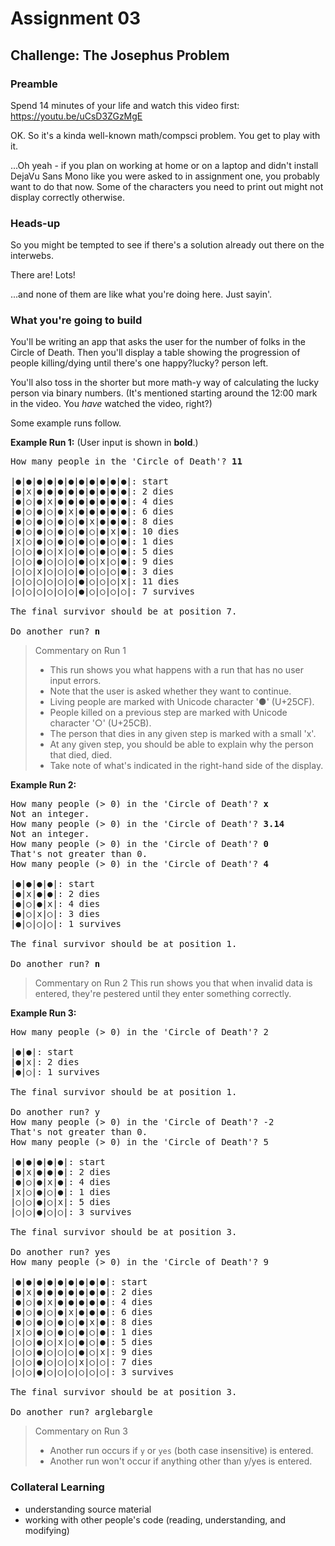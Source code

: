 # Assignment 03

## Challenge: The Josephus Problem

### Preamble

Spend 14 minutes of your life and watch this video first: https://youtu.be/uCsD3ZGzMgE

OK. So it's a kinda well-known math/compsci problem. You get to play with it.

...Oh yeah - if you plan on working at home or on a laptop and didn't install DejaVu Sans Mono like you were asked to in assignment one, you probably want to do that now. Some of the characters you need to print out might not display correctly otherwise.

### Heads-up

So you might be tempted to see if there's a solution already out there on the interwebs.

There are! Lots!

...and none of them are like what you're doing here. Just sayin'.

### What you're going to build

You'll be writing an app that asks the user for the number of folks in the Circle of Death. Then you'll display a table showing the progression of people killing/dying until there's one happy?lucky? person left.

You'll also toss in the shorter but more math-y way of calculating the lucky person via binary numbers. (It's mentioned starting around the 12:00 mark in the video. You *have* watched the video, right?)

Some example runs follow.

**Example Run 1:**
(User input is shown in **bold**.)
<pre>
How many people in the 'Circle of Death'? <b>11</b>

|●|●|●|●|●|●|●|●|●|●|●|: start
|●|x|●|●|●|●|●|●|●|●|●|: 2 dies
|●|○|●|x|●|●|●|●|●|●|●|: 4 dies
|●|○|●|○|●|x|●|●|●|●|●|: 6 dies
|●|○|●|○|●|○|●|x|●|●|●|: 8 dies
|●|○|●|○|●|○|●|○|●|x|●|: 10 dies
|x|○|●|○|●|○|●|○|●|○|●|: 1 dies
|○|○|●|○|x|○|●|○|●|○|●|: 5 dies
|○|○|●|○|○|○|●|○|x|○|●|: 9 dies
|○|○|x|○|○|○|●|○|○|○|●|: 3 dies
|○|○|○|○|○|○|●|○|○|○|x|: 11 dies
|○|○|○|○|○|○|●|○|○|○|○|: 7 survives

The final survivor should be at position 7.

Do another run? <b>n</b>
</pre>

> Commentary on Run 1
> - This run shows you what happens with a run that has no user input errors.
> - Note that the user is asked whether they want to continue.
> - Living people are marked with Unicode character '●' (U+25CF).
> - People killed on a previous step are marked with Unicode character '○' (U+25CB).
> - The person that dies in any given step is marked with a small 'x'.
> - At any given step, you should be able to explain why the person that died, died.
> - Take note of what's indicated in the right-hand side of the display.


**Example Run 2:**
<pre>
How many people (> 0) in the 'Circle of Death'? <b>x</b>
Not an integer.
How many people (> 0) in the 'Circle of Death'? <b>3.14</b>
Not an integer.
How many people (> 0) in the 'Circle of Death'? <b>0</b>
That's not greater than 0.
How many people (> 0) in the 'Circle of Death'? <b>4</b>

|●|●|●|●|: start
|●|x|●|●|: 2 dies
|●|○|●|x|: 4 dies
|●|○|x|○|: 3 dies
|●|○|○|○|: 1 survives

The final survivor should be at position 1.

Do another run? <b>n</b>
</pre>

> Commentary on Run 2
> This run shows you that when invalid data is entered, they're pestered until they enter something correctly.

**Example Run 3:**
<pre>
How many people (> 0) in the 'Circle of Death'? 2

|●|●|: start
|●|x|: 2 dies
|●|○|: 1 survives

The final survivor should be at position 1.

Do another run? y
How many people (> 0) in the 'Circle of Death'? -2
That's not greater than 0.
How many people (> 0) in the 'Circle of Death'? 5

|●|●|●|●|●|: start
|●|x|●|●|●|: 2 dies
|●|○|●|x|●|: 4 dies
|x|○|●|○|●|: 1 dies
|○|○|●|○|x|: 5 dies
|○|○|●|○|○|: 3 survives

The final survivor should be at position 3.

Do another run? yes
How many people (> 0) in the 'Circle of Death'? 9

|●|●|●|●|●|●|●|●|●|: start
|●|x|●|●|●|●|●|●|●|: 2 dies
|●|○|●|x|●|●|●|●|●|: 4 dies
|●|○|●|○|●|x|●|●|●|: 6 dies
|●|○|●|○|●|○|●|x|●|: 8 dies
|x|○|●|○|●|○|●|○|●|: 1 dies
|○|○|●|○|x|○|●|○|●|: 5 dies
|○|○|●|○|○|○|●|○|x|: 9 dies
|○|○|●|○|○|○|x|○|○|: 7 dies
|○|○|●|○|○|○|○|○|○|: 3 survives

The final survivor should be at position 3.

Do another run? arglebargle
</pre>

> Commentary on Run 3
> - Another run occurs if `y` or `yes` (both case insensitive) is entered.
> - Another run won't occur if anything other than y/yes is entered.

### Collateral Learning

- understanding source material
- working with other people's code (reading, understanding, and modifying)

